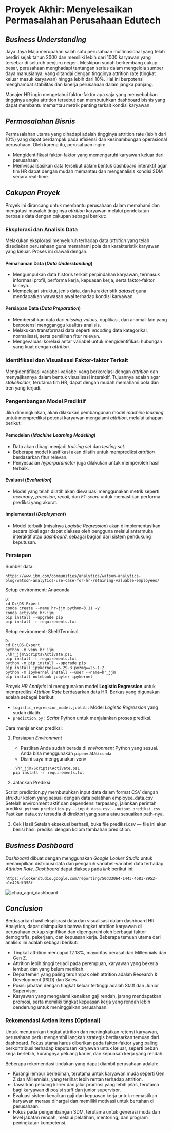 # Proyek Akhir: Menyelesaikan Permasalahan Perusahaan Edutech

## ***Business Understanding***
Jaya Jaya Maju merupakan salah satu perusahaan multinasional yang telah berdiri sejak tahun 2000 dan memiliki lebih dari 1000 karyawan yang tersebar di seluruh penjuru negeri. Meskipun sudah berkembang cukup besar, perusahaan menghadapi tantangan serius dalam mengelola sumber daya manusianya, yang ditandai dengan tingginya attrition rate (tingkat keluar masuk karyawan) hingga lebih dari 10%. Hal ini berpotensi menghambat stabilitas dan kinerja perusahaan dalam jangka panjang.

Manajer HR ingin mengetahui faktor-faktor apa saja yang menyebabkan tingginya angka attrition tersebut dan membutuhkan dashboard bisnis yang dapat membantu memantau metrik penting terkait kondisi karyawan.

## ***Permasalahan Bisnis***

Permasalahan utama yang dihadapi adalah tingginya attrition rate (lebih dari 10%) yang dapat berdampak pada efisiensi dan kesinambungan operasional perusahaan. Oleh karena itu, perusahaan ingin:

- Mengidentifikasi faktor-faktor yang memengaruhi karyawan keluar dari perusahaan.
- Memvisualisasikan data tersebut dalam bentuk dashboard interaktif agar tim HR dapat dengan mudah memantau dan menganalisis kondisi SDM secara real-time.

## ***Cakupan Proyek***

Proyek ini dirancang untuk membantu perusahaan dalam memahami dan mengatasi masalah tingginya *attrition* karyawan melalui pendekatan berbasis data dengan cakupan sebagai berikut:

### Eksplorasi dan Analisis Data

Melakukan eksplorasi menyeluruh terhadap data *attrition* yang telah disediakan perusahaan guna memahami pola dan karakteristik karyawan yang keluar. Proses ini diawali dengan:

#### Pemahaman Data (*Data Understanding*)
- Mengumpulkan data historis terkait perpindahan karyawan, termasuk informasi profil, performa kerja, kepuasan kerja, serta faktor-faktor lainnya.
- Mempelajari struktur, jenis data, dan karakteristik *dataset* guna mendapatkan wawasan awal terhadap kondisi karyawan.

#### Persiapan Data (*Data Preparation*)
- Membersihkan data dari *missing values*, duplikasi, dan anomali lain yang berpotensi mengganggu kualitas analisis.
- Melakukan transformasi data seperti *encoding* data kategorikal, normalisasi, serta pemilihan fitur relevan.
- Mengevaluasi korelasi antar variabel untuk mengidentifikasi hubungan yang kuat dengan *attrition*.

### Identifikasi dan Visualisasi Faktor-faktor Terkait

Mengidentifikasi variabel-variabel yang berkorelasi dengan *attrition* dan menyajikannya dalam bentuk visualisasi interaktif. Tujuannya adalah agar *stakeholder*, terutama tim HR, dapat dengan mudah memahami pola dan tren yang terjadi.

### Pengembangan Model Prediktif

Jika dimungkinkan, akan dilakukan pembangunan model *machine learning* untuk memprediksi potensi karyawan mengalami *attrition*, melalui tahapan berikut:

#### Pemodelan (*Machine Learning Modeling*)
- Data akan dibagi menjadi *training set* dan *testing set*.
- Beberapa model klasifikasi akan dilatih untuk memprediksi *attrition* berdasarkan fitur relevan.
- Penyesuaian *hyperparameter* juga dilakukan untuk memperoleh hasil terbaik.

#### Evaluasi (*Evaluation*)
- Model yang telah dilatih akan dievaluasi menggunakan metrik seperti *accuracy*, *precision*, *recall*, dan *F1-score* untuk memastikan performa prediksi yang akurat.

#### Implementasi (*Deployment*)
- Model terbaik (misalnya *Logistic Regression*) akan diimplementasikan secara lokal agar dapat diakses oleh pengguna melalui antarmuka interaktif atau *dashboard*, sebagai bagian dari sistem pendukung keputusan.


### Persiapan

Sumber data: 
```
https://www.ibm.com/communities/analytics/watson-analytics-blog/watson-analytics-use-case-for-hr-retaining-valuable-employees/
```
Setup environment: Anaconda

```
D:
cd D:\DS-Expert
conda create --name hr-jjm python=3.11 -y
conda activate hr-jjm
pip install --upgrade pip
pip install -r requirements.txt
```
Setup environment: Shell/Terminal
```
D:
cd D:\DS-Expert
python -m venv hr_jjm
.\hr_jjm\Scripts\Activate.ps1
pip install -r requirements.txt
python -m pip install --upgrade pip
pip install ipykernel==6.29.3 pyzmq==25.1.2
python -m ipykernel install --user --name=hr_jjm
pip install notebook jupyter ipykernel
```

Proyek *HR Analytic* ini menggunakan model **Logistic Regression** untuk memprediksi *Attrition Rate* berdasarkan data HR. Berkas yang digunakan adalah sebagai berikut: 
  - `logistic_regression_model.joblib` : Model *Logistic Regression* yang sudah dilatih.
  - `prediction.py` : *Script* Python untuk menjalankan proses prediksi.

Cara menjalankan prediksi:
  1. Persiapan *Environment*

     - Pastikan Anda sudah berada di *environment* Python yang sesuai. Anda bisa menggunakan `pipenv` atau `conda`
     - Disini saya menggunakan venv

     ```
     .\hr_jjm\Scripts\Activate.ps1
     pip install -r requirements.txt
     ```

  2. Jalankan Prediksi

Script prediction.py membutuhkan input data dalam format CSV dengan struktur kolom yang sesuai dengan data pelatihan employee_data.csv
Setelah environment aktif dan dependensi terpasang, jalankan perintah prediksi:
     ```
     python prediction.py --input data.csv --output prediksi.csv
     ```
Pastikan data.csv tersedia di direktori yang sama atau sesuaikan path-nya.
   
  3. Cek Hasil
  Setelah eksekusi berhasil, buka file prediksi.csv — file ini akan berisi hasil prediksi dengan kolom tambahan prediction.

## ***Business Dashboard***

*Dashboard* dibuat dengan menggunakan *Google Looker Studio* untuk menampilkan distribusi data dan pengaruh variabel-variabel data terhadap *Attrition Rate*. *Dashboard* dapat diakses pada *link* berikut ini:
```
https://lookerstudio.google.com/reporting/50d33064-1443-4681-8952-b1e426df358f
```
![ichaa_agni_dashboard](https://github.com/IchaAgni/DS-Expert/blob/main/ichaa_agni_dashboard.jpg) 

## ***Conclusion***

Berdasarkan hasil eksplorasi data dan visualisasi dalam dashboard HR Analytics, dapat disimpulkan bahwa tingkat attrition karyawan di perusahaan cukup signifikan dan dipengaruhi oleh berbagai faktor demografis, pekerjaan, dan kepuasan kerja. Beberapa temuan utama dari analisis ini adalah sebagai berikut:

- Tingkat attrition mencapai 12.18%, mayoritas berasal dari Millennials dan Gen Z.
- Attrition lebih tinggi terjadi pada perempuan, karyawan yang bekerja lembur, dan yang belum menikah.
- Departemen yang paling terdampak oleh attrition adalah Research & Development (R&D) dan Sales.
- Posisi jabatan dengan tingkat keluar tertinggi adalah Staff dan Junior Supervisor.
- Karyawan yang mengalami kenaikan gaji rendah, jarang mendapatkan promosi, serta memiliki tingkat kepuasan kerja yang rendah lebih cenderung untuk meninggalkan perusahaan.

### Rekomendasi Action Items (Optional)

Untuk menurunkan tingkat attrition dan meningkatkan retensi karyawan, perusahaan perlu mengambil langkah strategis berdasarkan temuan dari dashboard. Fokus utama harus diberikan pada faktor-faktor yang paling berkontribusi terhadap keputusan karyawan untuk keluar, seperti beban kerja berlebih, kurangnya peluang karier, dan kepuasan kerja yang rendah.

Beberapa rekomendasi tindakan yang dapat diambil perusahaan adalah:

- Kurangi lembur berlebihan, terutama untuk karyawan muda seperti Gen Z dan Millennials, yang terlihat lebih rentan terhadap attrition.
- Tawarkan peluang karier dan jalur promosi yang lebih jelas, terutama bagi karyawan di posisi staff dan junior supervisor.
- Evaluasi sistem kenaikan gaji dan kepuasan kerja untuk memastikan karyawan merasa dihargai dan memiliki motivasi untuk bertahan di perusahaan.
- Fokus pada pengembangan SDM, terutama untuk generasi muda dan level jabatan rendah, melalui pelatihan, mentoring, dan program peningkatan kompetensi.


